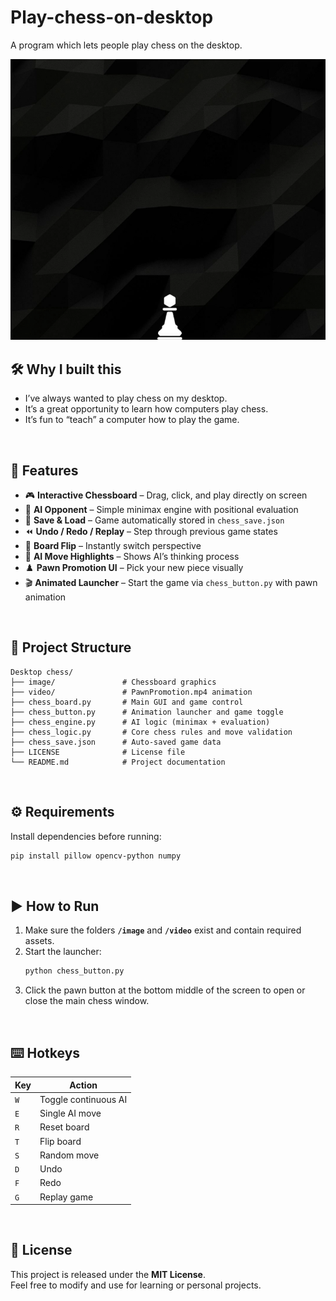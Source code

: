 # Play-chess-on-desktop
A program which lets people play chess on the desktop.

<p>
  <img src="./image/preview.gif" width="600">
</p>

## 🛠️ Why I built this  
- I’ve always wanted to play chess on my desktop.  
- It’s a great opportunity to learn how computers play chess.  
- It’s fun to “teach” a computer how to play the game.  

<br>

## 🧩 Features
- 🎮 **Interactive Chessboard** – Drag, click, and play directly on screen  
- 🤖 **AI Opponent** – Simple minimax engine with positional evaluation  
- 💾 **Save & Load** – Game automatically stored in `chess_save.json`  
- ⏪ **Undo / Redo / Replay** – Step through previous game states  
- 🔁 **Board Flip** – Instantly switch perspective  
- 🧠 **AI Move Highlights** – Shows AI’s thinking process  
- ♟️ **Pawn Promotion UI** – Pick your new piece visually  
- 🎬 **Animated Launcher** – Start the game via `chess_button.py` with pawn animation  

<br>

## 📂 Project Structure
```
Desktop chess/
├── image/               # Chessboard graphics
├── video/               # PawnPromotion.mp4 animation
├── chess_board.py       # Main GUI and game control
├── chess_button.py      # Animation launcher and game toggle
├── chess_engine.py      # AI logic (minimax + evaluation)
├── chess_logic.py       # Core chess rules and move validation
├── chess_save.json      # Auto-saved game data
├── LICENSE              # License file
└── README.md            # Project documentation
```

<br>

## ⚙️ Requirements
Install dependencies before running:
```bash
pip install pillow opencv-python numpy
```

<br>

## ▶️ How to Run
1. Make sure the folders **`/image`** and **`/video`** exist and contain required assets.  
2. Start the launcher:
   ```bash
   python chess_button.py
   ```
3. Click the pawn button at the bottom middle of the screen to open or close the main chess window.

<br>

## ⌨️ Hotkeys
| Key | Action |
|-----|---------|
| `W` | Toggle continuous AI |
| `E` | Single AI move |
| `R` | Reset board |
| `T` | Flip board |
| `S` | Random move |
| `D` | Undo |
| `F` | Redo |
| `G` | Replay game |

<br>

## 📜 License  
This project is released under the **MIT License**.  
Feel free to modify and use for learning or personal projects.  
